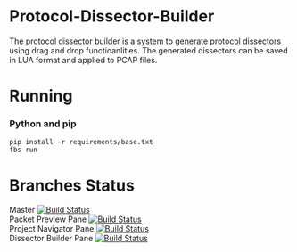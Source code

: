 # Protocol-Dissector-Builder

The protocol dissector builder is a system to generate protocol dissectors using drag and drop functioanlities. The generated dissectors can be saved in LUA format and applied to PCAP files.

# Running
### Python and pip

```
pip install -r requirements/base.txt
fbs run
```



# Branches Status

Master
[![Build Status](https://dev.azure.com/mschong0425/Protocol%20Dissector%20Builder/_apis/build/status/mschong.Protocol-Dissector-Builder?branchName=master)](https://dev.azure.com/mschong0425/Protocol%20Dissector%20Builder/_build/latest?definitionId=1&branchName=master)
<br/>
Packet Preview Pane 
[![Build Status](https://dev.azure.com/mschong0425/Protocol%20Dissector%20Builder/_apis/build/status/mschong.Protocol-Dissector-Builder?branchName=packet-preview-pane)](https://dev.azure.com/mschong0425/Protocol%20Dissector%20Builder/_build/latest?definitionId=1&branchName=packet-preview-pane)
<br/>
Project Navigator Pane
[![Build Status](https://dev.azure.com/mschong0425/Protocol%20Dissector%20Builder/_apis/build/status/mschong.Protocol-Dissector-Builder?branchName=project-navigator-pane)](https://dev.azure.com/mschong0425/Protocol%20Dissector%20Builder/_build/latest?definitionId=1&branchName=project-navigator-pane)
<br/>
Dissector Builder Pane
[![Build Status](https://dev.azure.com/mschong0425/Protocol%20Dissector%20Builder/_apis/build/status/mschong.Protocol-Dissector-Builder?branchName=project-navigator-pane)](https://dev.azure.com/mschong0425/Protocol%20Dissector%20Builder/_build/latest?definitionId=1&branchName=project-navigator-pane)

